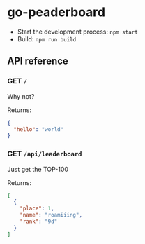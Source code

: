 # go-peaderboard

* Start the development process: `npm start`
* Build: `npm run build`

## API reference

### GET `/`
Why not?

Returns:
```json
{
  "hello": "world"
}
```

### GET `/api/leaderboard`
Just get the TOP-100

Returns:

```json
[
  {
    "place": 1,
    "name": "roamiiing",
    "rank": "9d"
  }
]
```
